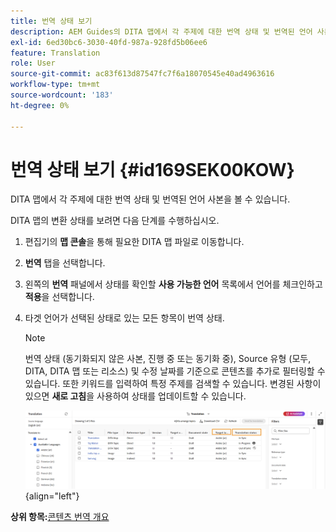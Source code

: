 ```yaml
---
title: 번역 상태 보기
description: AEM Guides의 DITA 맵에서 각 주제에 대한 번역 상태 및 번역된 언어 사본을 보는 방법에 대해 알아봅니다.
exl-id: 6ed30bc6-3030-40fd-987a-928fd5b06ee6
feature: Translation
role: User
source-git-commit: ac83f613d87547fc7f6a18070545e40ad4963616
workflow-type: tm+mt
source-wordcount: '183'
ht-degree: 0%

---
```


# 번역 상태 보기 {#id169SEK00KOW}

DITA 맵에서 각 주제에 대한 번역 상태 및 번역된 언어 사본을 볼 수 있습니다.

DITA 맵의 변환 상태를 보려면 다음 단계를 수행하십시오.

1. 편집기의 **맵 콘솔**&#x200B;을 통해 필요한 DITA 맵 파일로 이동합니다.
1. **번역** 탭을 선택합니다.
1. 왼쪽의 **번역** 패널에서 상태를 확인할 **사용 가능한 언어** 목록에서 언어를 체크인하고 **적용**&#x200B;을 선택합니다.
1. 타겟 언어가 선택된 상태로 있는 모든 항목이   번역 상태.

   >[!NOTE]
   >
   > 번역 상태 \(동기화되지 않은 사본, 진행 중 또는 동기화 중\), Source 유형 \(모두, DITA, DITA 맵 또는 리소스\) 및 수정 날짜를 기준으로 콘텐츠를 추가로 필터링할 수 있습니다. 또한 키워드를 입력하여 특정 주제를 검색할 수 있습니다. 변경된 사항이 있으면 **새로 고침**&#x200B;을 사용하여 상태를 업데이트할 수 있습니다.

   ![](images/translation-status-new.png){align="left"}

**상위 항목:**[&#x200B;콘텐츠 번역 개요](translation.md)

